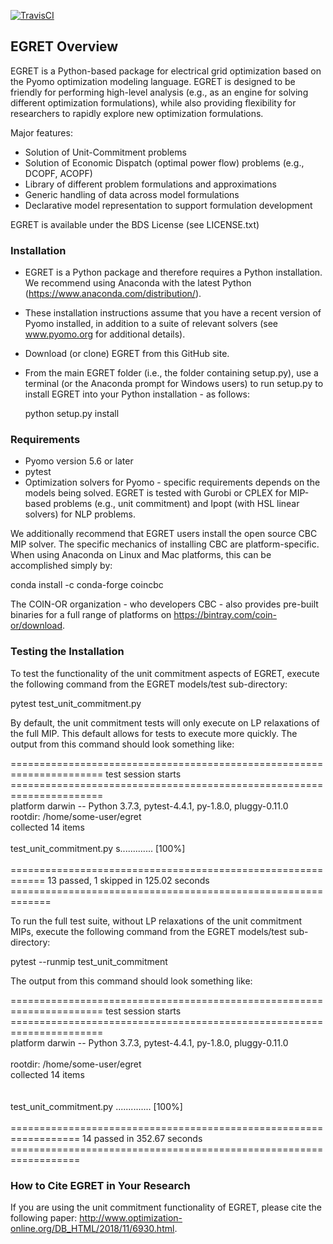 [![TravisCI](https://travis-ci.com/grid-parity-exchange/Egret.svg?branch=master)](https://travis-ci.com/grid-parity-exchange/Egret)

## EGRET Overview

EGRET is a Python-based package for electrical grid optimization based on the Pyomo optimization modeling language. EGRET is designed to be friendly for performing high-level analysis (e.g., as an engine for solving different optimization formulations), while also providing flexibility for researchers to rapidly explore new optimization formulations.

Major features:
* Solution of Unit-Commitment problems
* Solution of Economic Dispatch (optimal power flow) problems (e.g., DCOPF, ACOPF)
* Library of different problem formulations and approximations
* Generic handling of data across model formulations
* Declarative model representation to support formulation development

EGRET is available under the BDS License (see LICENSE.txt)

### Installation

* EGRET is a Python package and therefore requires a Python installation. We recommend using Anaconda with the latest Python (https://www.anaconda.com/distribution/).
* These installation instructions assume that you have a recent version of Pyomo installed, in addition to a suite of relevant solvers (see www.pyomo.org for additional details).
* Download (or clone) EGRET from this GitHub site.
* From the main EGRET folder (i.e., the folder containing setup.py), use a terminal (or the Anaconda prompt for Windows users) to run setup.py to install EGRET into your Python installation - as follows:

   python setup.py install

### Requirements

* Pyomo version 5.6 or later
* pytest
* Optimization solvers for Pyomo - specific requirements depends on the models being solved. EGRET is tested with Gurobi or CPLEX for MIP-based problems (e.g., unit commitment) and Ipopt (with HSL linear solvers) for NLP problems.

We additionally recommend that EGRET users install the open source CBC MIP solver. The specific mechanics of installing CBC are platform-specific. When using Anaconda on Linux and Mac platforms, this can be accomplished simply by:

   conda install -c conda-forge coincbc

The COIN-OR organization - who developers CBC - also provides pre-built binaries for a full range of platforms on https://bintray.com/coin-or/download.

### Testing the Installation

To test the functionality of the unit commitment aspects of EGRET, execute the following command from the EGRET models/test sub-directory:

   pytest test_unit_commitment.py

By default, the unit commitment tests will only execute on LP relaxations of the full MIP. This default allows for tests to execute more quickly. The output from this command should look something like:

====================================================================== test session starts ======================================================================<br/>
platform darwin -- Python 3.7.3, pytest-4.4.1, py-1.8.0, pluggy-0.11.0<br/>
rootdir: /home/some-user/egret<br/>
collected 14 items<br/>
<br/>
test_unit_commitment.py s.............                                                                                                                    [100%]  <br/>
<br/>
============================================================ 13 passed, 1 skipped in 125.02 seconds =============================================================<br/>

To run the full test suite, without LP relaxations of the unit commitment MIPs, execute the following command from the EGRET models/test sub-directory:

   pytest --runmip test_unit_commitment

The output from this command should look something like:

====================================================================== test session starts ======================================================================<br/>
platform darwin -- Python 3.7.3, pytest-4.4.1, py-1.8.0, pluggy-0.11.0<br/>  
rootdir: /home/some-user/egret<br/>
collected 14 items<br/>
<br/>  
test_unit_commitment.py ..............                                                                                                                    [100%]<br/>
<br/>
================================================================== 14 passed in 352.67 seconds ==================================================================<br/>

### How to Cite EGRET in Your Research

If you are using the unit commitment functionality of EGRET, please cite the following paper: http://www.optimization-online.org/DB_HTML/2018/11/6930.html.












